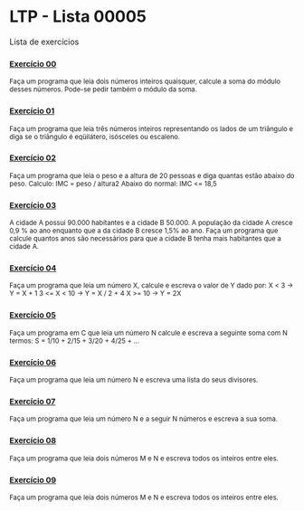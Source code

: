 # LTP - Lista 00005
Lista de exercícios

### <sub>[Exercício 00](https://github.com/albertocerqueira/logica-tecnica-programacao/blob/master/src/br/com/logica/tecnicas/programacao/exercicios00005/Exercicicio00.java "Exercício 00")<sub>
<sub>Faça um programa que leia dois números inteiros quaisquer, calcule a soma do módulo desses números. Pode-se pedir também o módulo da soma.</sub>

### <sub>[Exercício 01](https://github.com/albertocerqueira/logica-tecnica-programacao/blob/master/src/br/com/logica/tecnicas/programacao/exercicios00005/Exercicicio01.java "Exercício 01")<sub>  
<sub>Faça um programa que leia três números inteiros representando os lados de um triângulo e diga se o triângulo é eqüilátero, isósceles ou escaleno.</sub>  
	 
### <sub>[Exercício 02](https://github.com/albertocerqueira/logica-tecnica-programacao/blob/master/src/br/com/logica/tecnicas/programacao/exercicios00005/Exercicicio02.java "Exercício 02")<sub>  
<sub>Faça um programa que leia o peso e a altura de 20 pessoas e diga quantas estão abaixo do peso. 
Calculo: IMC = peso / altura2
Abaixo do normal: IMC <= 18,5</sub>  
	 
### <sub>[Exercício 03](https://github.com/albertocerqueira/logica-tecnica-programacao/blob/master/src/br/com/logica/tecnicas/programacao/exercicios00005/Exercicicio03.java "Exercício 03")<sub>
<sub>A cidade A possui 90.000 habitantes e a cidade B 50.000. A população da cidade A cresce 0,9 % ao ano enquanto que a da cidade B cresce 1,5% ao ano. Faça um programa que calcule quantos anos são necessários para que a cidade B tenha mais habitantes que a cidade A.</sub>  
	 
### <sub>[Exercício 04](https://github.com/albertocerqueira/logica-tecnica-programacao/blob/master/src/br/com/logica/tecnicas/programacao/exercicios00005/Exercicicio04.java "Exercício 04")<sub>
<sub>Faça um programa que leia um número X, calcule e escreva o valor de Y dado por:
X < 3 -> Y = X + 1
3 <= X < 10 -> Y = X / 2 + 4
X >= 10 -> Y = 2X</sub>  
	 
### <sub>[Exercício 05](https://github.com/albertocerqueira/logica-tecnica-programacao/blob/master/src/br/com/logica/tecnicas/programacao/exercicios00005/Exercicicio05.java "Exercício 05")<sub>
<sub>Faça um programa em C que leia um número N calcule e escreva a seguinte soma com N termos: S = 1/10 + 2/15 + 3/20 + 4/25 + ...</sub>  

### <sub>[Exercício 06](https://github.com/albertocerqueira/logica-tecnica-programacao/blob/master/src/br/com/logica/tecnicas/programacao/exercicios00005/Exercicicio06.java "Exercício 06")<sub>
<sub>Faça um programa que leia um número N e escreva uma lista do seus divisores.</sub>  

### <sub>[Exercício 07](https://github.com/albertocerqueira/logica-tecnica-programacao/blob/master/src/br/com/logica/tecnicas/programacao/exercicios00005/Exercicicio07.java "Exercício 07")<sub>
<sub>Faça um programa que leia um número N e a seguir N números e escreva a sua soma.</sub>    

### <sub>[Exercício 08](https://github.com/albertocerqueira/logica-tecnica-programacao/blob/master/src/br/com/logica/tecnicas/programacao/exercicios00005/Exercicicio08.java "Exercício 08")<sub>
<sub>Faça um programa que leia dois números M e N e escreva todos os inteiros entre eles.</sub>  

### <sub>[Exercício 09](https://github.com/albertocerqueira/logica-tecnica-programacao/blob/master/src/br/com/logica/tecnicas/programacao/exercicios00005/Exercicicio09.java "Exercício 09")<sub>
<sub>Faça um programa que leia dois números M e N e escreva todos os inteiros entre eles.</sub>  